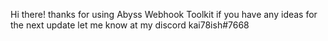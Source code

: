 Hi there! thanks for using Abyss Webhook Toolkit if you have any ideas for the next update
let me know at my discord kai78ish#7668